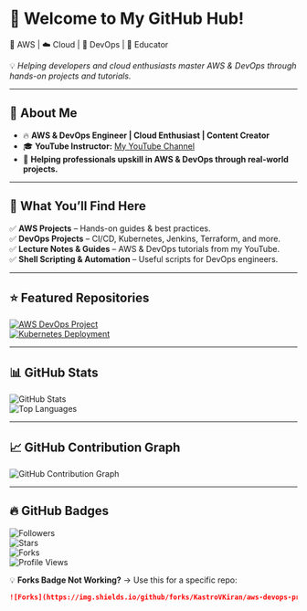 # 👋 Welcome to My GitHub Hub!  
🚀 AWS | ☁️ Cloud | 🔧 DevOps | 🎥 Educator  

💡 *Helping developers and cloud enthusiasts master AWS & DevOps through hands-on projects and tutorials.*  

---

## 🚀 About Me  
- 🔥 **AWS & DevOps Engineer | Cloud Enthusiast | Content Creator**  
- 🎓 **YouTube Instructor:** [My YouTube Channel](https://www.youtube.com/@yourchannel)  
- 💼 **Helping professionals upskill in AWS & DevOps through real-world projects.**  

---

## 📌 What You’ll Find Here  
✅ **AWS Projects** – Hands-on guides & best practices.  
✅ **DevOps Projects** – CI/CD, Kubernetes, Jenkins, Terraform, and more.  
✅ **Lecture Notes & Guides** – AWS & DevOps tutorials from my YouTube.  
✅ **Shell Scripting & Automation** – Useful scripts for DevOps engineers.  

---

## ⭐ Featured Repositories  

[![AWS DevOps Project](https://github-readme-stats.vercel.app/api/pin/?username=KastroVKiran&repo=aws-devops-project&theme=dark)](https://github.com/KastroVKiran/aws-devops-project)  
[![Kubernetes Deployment](https://github-readme-stats.vercel.app/api/pin/?username=KastroVKiran&repo=kubernetes-deployment&theme=dark)](https://github.com/KastroVKiran/kubernetes-deployment)  

---

## 📊 GitHub Stats  

![GitHub Stats](https://github-readme-stats.vercel.app/api?username=KastroVKiran&show_icons=true&theme=radical)  
![Top Languages](https://github-readme-stats.vercel.app/api/top-langs/?username=KastroVKiran&layout=compact&theme=radical)  

---

## 📈 GitHub Contribution Graph  

![GitHub Contribution Graph](https://github-readme-activity-graph.vercel.app/graph?username=KastroVKiran&theme=react)  

---

## 🔥 GitHub Badges  

![Followers](https://img.shields.io/github/followers/KastroVKiran?style=social)  
![Stars](https://img.shields.io/github/stars/KastroVKiran?style=social)  
![Forks](https://img.shields.io/github/forks/KastroVKiran?style=social)  
![Profile Views](https://komarev.com/ghpvc/?username=KastroVKiran&color=brightgreen)  

💡 **Forks Badge Not Working?** → Use this for a specific repo:  
```md
![Forks](https://img.shields.io/github/forks/KastroVKiran/aws-devops-project?style=social)
